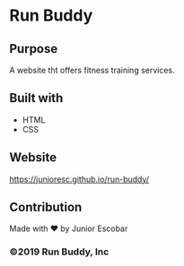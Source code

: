 # Run Buddy

## Purpose
A website tht offers fitness training services.

## Built with
* HTML
* CSS

## Website
https://junioresc.github.io/run-buddy/

## Contribution
Made with ❤️ by Junior Escobar

### ©️2019 Run Buddy, Inc

